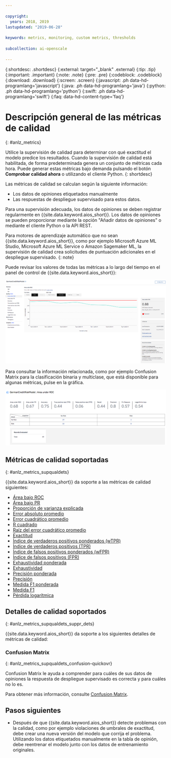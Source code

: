 ```yaml
---

copyright:
  years: 2018, 2019
lastupdated: "2019-06-28"

keywords: metrics, monitoring, custom metrics, thresholds

subcollection: ai-openscale

---
```


{:shortdesc: .shortdesc}
{:external: target="_blank" .external}
{:tip: .tip}
{:important: .important}
{:note: .note}
{:pre: .pre}
{:codeblock: .codeblock}
{:download: .download}
{:screen: .screen}
{:javascript: .ph data-hd-programlang='javascript'}
{:java: .ph data-hd-programlang='java'}
{:python: .ph data-hd-programlang='python'}
{:swift: .ph data-hd-programlang='swift'}
{:faq: data-hd-content-type='faq'}

# Descripción general de las métricas de calidad
{: #anlz_metrics}

Utilice la supervisión de calidad para determinar con qué exactitud el modelo predice los resultados. Cuando la supervisión de calidad está habilitada, de forma predeterminada genera un conjunto de métricas cada hora. Puede generar estas métricas bajo demanda pulsando el botón **Comprobar calidad ahora** o utilizando el cliente Python.
{: shortdesc}

Las métricas de calidad se calculan según la siguiente información:

- Los datos de opiniones etiquetados manualmente
- Las respuestas de despliegue supervisado para estos datos.

Para una supervisión adecuada, los datos de opiniones se deben registrar regularmente en {{site.data.keyword.aios_short}}. Los datos de opiniones se pueden proporcionar mediante la opción "Añadir datos de opiniones" o mediante el cliente Python o la API REST.

Para motores de aprendizaje automático que no sean {{site.data.keyword.aios_short}}, como por ejemplo Microsoft Azure ML Studio, Microsoft Azure ML Service o Amazon Sagemaker ML, la supervisión de calidad crea solicitudes de puntuación adicionales en el despliegue supervisado.
{: note}

Puede revisar los valores de todas las métricas a lo largo del tiempo en el panel de control de {{site.data.keyword.aios_short}}:

![Gráfico de métricas de calidad que muestra desviación del área bajo ROC](images/quality_metrics_001.png)


Para consultar la información relacionada, como por ejemplo Confusion Matrix para la clasificación binaria y multiclase, que está disponible para algunas métricas, pulse en la gráfica.

![Tabla de detalles de las métricas de calidad](images/quality_metrics_002.png)

## Métricas de calidad soportadas
{: #anlz_metrics_supqualdets}

{{site.data.keyword.aios_short}} da soporte a las métricas de calidad siguientes:

- [Área bajo ROC](https://test.cloud.ibm.com/docs/services/ai-openscale?topic=ai-openscale-quality_roc)
- [Área bajo PR](https://test.cloud.ibm.com/docs/services/ai-openscale?topic=ai-openscale-quality-area-pr)
- [Proporción de varianza explicada](https://test.cloud.ibm.com/docs/services/ai-openscale?topic=ai-openscale-quality_var)
- [Error absoluto promedio](https://test.cloud.ibm.com/docs/services/ai-openscale?topic=ai-openscale-quality_abserror)
- [Error cuadrático promedio](https://test.cloud.ibm.com/docs/services/ai-openscale?topic=ai-openscale-quality_squerror)
- [R cuadrado](https://test.cloud.ibm.com/docs/services/ai-openscale?topic=ai-openscale-quality_r_squared)
- [Raíz del error cuadrático promedio](https://test.cloud.ibm.com/docs/services/ai-openscale?topic=ai-openscale-supqualdets_squ_errors_mean)
- [Exactitud](https://test.cloud.ibm.com/docs/services/ai-openscale?topic=ai-openscale-accuracy-opener)
- [Índice de verdaderos positivos ponderados (wTPR)](https://test.cloud.ibm.com/docs/services/ai-openscale?topic=ai-openscale-quality-wtpr)
- [Índice de verdaderos positivos (TPR)](https://test.cloud.ibm.com/docs/services/ai-openscale?topic=ai-openscale-quality_tpr)
- [Índice de falsos positivos ponderados (wFPR)](https://test.cloud.ibm.com/docs/services/ai-openscale?topic=ai-openscale-quality_wfpr_weighted)
- [Índice de falsos positivos (FPR)](https://test.cloud.ibm.com/docs/services/ai-openscale?topic=ai-openscale-quality_fpr_false)
- [Exhaustividad ponderada](https://test.cloud.ibm.com/docs/services/ai-openscale?topic=ai-openscale-quality_weighted_recall)
- [Exhaustividad](https://test.cloud.ibm.com/docs/services/ai-openscale?topic=ai-openscale-quality_recall)
- [Precisión ponderada](https://test.cloud.ibm.com/docs/services/ai-openscale?topic=ai-openscale-quality_wgth_prec)
- [Precisión](https://test.cloud.ibm.com/docs/services/ai-openscale?topic=ai-openscale-quality_precision)
- [Medida F1 ponderada](https://test.cloud.ibm.com/docs/services/ai-openscale?topic=ai-openscale-quality_wght_f1-measure)
- [Medida F1](https://test.cloud.ibm.com/docs/services/ai-openscale?topic=ai-openscale-quality_f1-measr)
- [Pérdida logarítmica](https://test.cloud.ibm.com/docs/services/ai-openscale?topic=ai-openscale-quality_log_loss)

## Detalles de calidad soportados
{: #anlz_metrics_supqualdets_suppr_dets}

{{site.data.keyword.aios_short}} da soporte a los siguientes detalles de métricas de calidad:

### Confusion Matrix
{: #anlz_metrics_supqualdets_confusion-quickovr}

Confusion Matrix le ayuda a comprender para cuáles de sus datos de opiniones la respuesta de despliegue supervisado es correcta y para cuáles no lo es.

Para obtener más información, consulte [Confusion Matrix](/docs/services/ai-openscale?topic=ai-openscale-it-conf-mtx).

## Pasos siguientes

- Después de que {{site.data.keyword.aios_short}} detecte problemas con la calidad, como por ejemplo violaciones de umbrales de exactitud, debe crear una nueva versión del modelo que corrija el problema. Utilizando los datos etiquetados manualmente en la tabla de opinión, debe reentrenar el modelo junto con los datos de entrenamiento originales.

